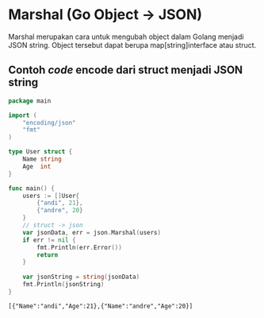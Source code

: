 # Marshal (Go Object -> JSON)

Marshal merupakan cara untuk mengubah object dalam Golang menjadi JSON string. Object tersebut dapat berupa map\[string]interface atau struct.

## Contoh _code_ encode dari struct menjadi JSON string

```go
package main

import (
    "encoding/json"
    "fmt"
)

type User struct {
    Name string
    Age  int
}

func main() {
    users := []User{
        {"andi", 21}, 
        {"andre", 20}
    }
    // struct -> json
    var jsonData, err = json.Marshal(users)
    if err != nil {
        fmt.Println(err.Error())
        return
    }
    
    var jsonString = string(jsonData)
    fmt.Println(jsonString)
}
```

```
[{"Name":"andi","Age":21},{"Name":"andre","Age":20}]
```



